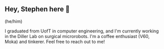 ## Hey, Stephen here 👋

(he/him)

I graduated from UofT in computer engineering, and I'm currently working in the Diller Lab on surgical microrobots. I'm a coffee enthusiast (V60, Moka) and tinkerer. Feel free to reach out to me!
